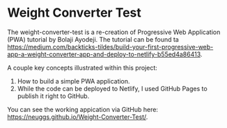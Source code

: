 # Weight Converter Test
The weight-converter-test is a re-creation of Progressive Web Application (PWA) tutorial by Bolaji Ayodeji. The tutorial can be found ta https://medium.com/backticks-tildes/build-your-first-progressive-web-app-a-weight-converter-app-and-deploy-to-netlify-b55ed4a86413.

A couple key concepts illustrated within this project:

1. How to build a simple PWA application. 
2. While the code can be deployed to Netlify, I used GitHub Pages to publish it right to GitHub. 

You can see the working appication via GitHub here: https://neuggs.github.io/Weight-Converter-Test/.
